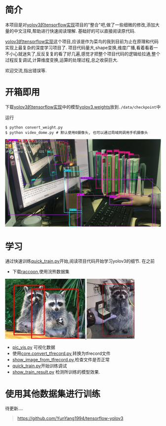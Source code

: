 # 简介
本项目是对[yolov3的tensorflow实现](https://github.com/YunYang1994/tensorflow-yolov3)项目的"整合"吧,做了一些细微的修改,添加大量的中文注释,帮助进行快速阅读理解. 基础好的可以直接阅读原代码.

[yolov3的tensorflow实现](https://github.com/YunYang1994/tensorflow-yolov3)这个项目,应该是作为菜鸟的我到目前为止在原理和代码实现上最复杂的深度学习项目了. 项目代码量大,shape变换,维度广播,看着看着一不小心就迷失了,反反复复的看了好几遍,感觉才把整个项目代码的逻辑给拉通,整个过程反复调试,计算维度变换,运算的处理过程,总之收获巨大.

欢迎交流,指出错误等.
# 开箱即用

下载[yolov3的tensorflow实现](https://github.com/YunYang1994/tensorflow-yolov3)中的模型[yolov3.weights](https://github.com/YunYang1994/tensorflow-yolov3/releases/download/v1.0/yolov3.weights)放到`./data/checkpoint`中

运行
```
$ python convert_weight.py 
$ python video_dome.py # 默认使用0摄像头, 也可以通过局域网调用手机摄像头
```
![](./screenshot/frames_2019-03-29.jpg)
# 学习

通过快速训练[quick_train.py]()开始,阅读项目代码开始学习yolov3的细节. 在之前
- 下载[raccoon](),使用浣熊数据集

![](./screenshot/raccoon-12.jpg)|![](./screenshot/raccoon-107.jpg)
- [pic_vis.py](./train_demo/pic_visu.py) 可视化数据
- 使用[core.convert_tfrecord.py](./core/convert_tfrecord.py),转换为tfrecord文件
- [show_image_from_tfrecord.py](./train_demo/show_image_from_tfrecord.py),检查文件是否正常
- [quick_train.py](./train_demo/quick_train.py)开始训练调试
- [show_train_result.py](./train_demo/show_image_from_tfrecord.py) 检测所训练的模型效果.

# 使用其他数据集进行训练
待更新....

>https://github.com/YunYang1994/tensorflow-yolov3